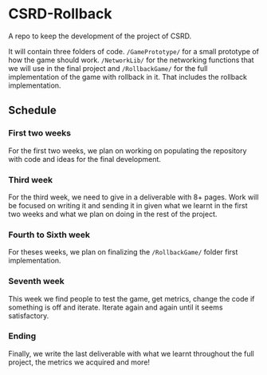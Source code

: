# CSRD-Rollback

A repo to keep the development of the project of CSRD.

It will contain three folders of code. `/GamePrototype/` for a small prototype of how the game should work. `/NetworkLib/` for the networking functions that we will use in the final project and `/RollbackGame/` for the full implementation of the game with rollback in it. That includes the rollback implementation.

## Schedule 

### First two weeks
For the first two weeks, we plan on working on populating the repository with code and ideas for the final development.

### Third week
For the third week, we need to give in a deliverable with 8+ pages. Work will be focused on writing it and sending it in given what we learnt in the first two weeks and what we plan on doing in the rest of the project.

### Fourth to Sixth week
For theses weeks, we plan on finalizing the `/RollbackGame/` folder first implementation.

### Seventh week
This week we find people to test the game, get metrics, change the code if something is off and iterate. Iterate again and again until it seems satisfactory.

### Ending
Finally, we write the last deliverable with what we learnt throughout the full project, the metrics we acquired and more!
